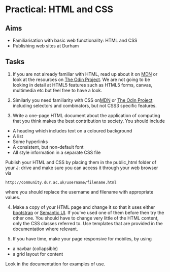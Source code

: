 # Practical: HTML and CSS

## Aims

* Familiarisation with basic web functionality: HTML and CSS
* Publishing web sites at Durham

## Tasks

1. If you are not already familiar with HTML, read up about it on [MDN](https://developer.mozilla.org/en-US/docs/Web/HTML) or look at the resources on [The Odin Project](https://www.theodinproject.com/courses/web-development-101/lessons/html-and-css-basics). We are not going to be looking in detail at HTML5 features such as HTML5 forms, canvas, multimedia etc but feel free to have a look.

2.  Similarly you need familiarity with CSS on[MDN](https://developer.mozilla.org/en-US/docs/Web/CSS) or [The Odin Project](https://www.theodinproject.com/courses/web-development-101/lessons/html-and-css-basics) including selectors and combinators, but not CSS3 specific features.


3. Write a one-page HTML document about the application of computing that you think makes the best contribution to society. You should include

  * A heading which includes text on a coloured background
  * A list
  * Some hyperlinks
  * A consistent, but non-default font
  * All style information in a separate CSS file

  Publish your HTML and CSS by placing them in the public_html folder of your J: drive and make sure you can access it through your web browser via
```
http://community.dur.ac.uk/username/filename.html
```
where you should replace the username and filename with appropriate values.

4. Make a copy of your HTML page and change it so that it uses either [bootstrap](http://getbootstrap.com/) or [Semantic UI](https://semantic-ui.com/). If you've used one of them before then try the other one. You should have to change very little of the HTML content, only the CSS classes referred to. Use templates that are provided in the documentation where relevant.

5. If you have time, make your page responsive for mobiles, by using 

 * a navbar (collapsible)
 * a grid layout for content

 Look in the documentation for examples of use.